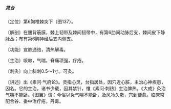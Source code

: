 ##### 灵台

〔定位〕第6胸椎棘突下（图137）。

〔解剖〕在腰背筋膜，棘上韧带及棘间韧带中，有第6肋间动脉后支，棘间皮下静脉丛；布有第6胸神经后支内侧支。

〔功能〕宣肺通络，清热解毒。

〔主治〕咳嗽，气喘，脊痛项强，疔疮。

〔刺灸〕向上斜刺0.5～1寸。可灸。

〔讲述〕出《素问·气府论》。灵指心灵，台指居处，因穴近心脏，主治心神疾患，因名。它的主治，诸书少载，因其禁针，惟《素问·刺热》主治脾热。《大成》灸治气喘不能卧。《图翼》谓：今俗以灸气喘不能卧，及风冷久嗽，穴到便愈。临床常配合谷、委中治疔疮，丹毒。
